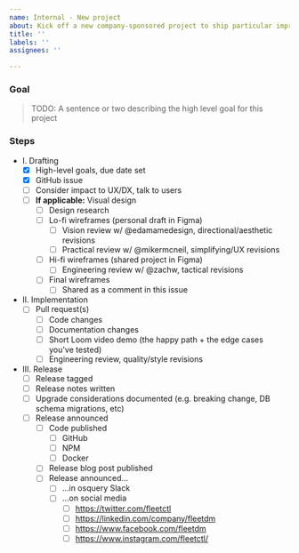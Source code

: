 ```yaml
---
name: Internal - New project
about: Kick off a new company-sponsored project to ship particular improvements to Fleet
title: ''
labels: ''
assignees: ''

---
```


### Goal

> TODO: A sentence or two describing the high level goal for this project

### Steps

- I. Drafting
  - [x] High-level goals, due date set
  - [x] GitHub issue
  - [ ] Consider impact to UX/DX, talk to users
  - [ ] **If applicable:** Visual design
    - [ ] Design research
    - [ ] Lo-fi wireframes (personal draft in Figma)
      - [ ] Vision review w/ @edamamedesign, directional/aesthetic revisions 
      - [ ] Practical review w/ @mikermcneil, simplifying/UX revisions
    - [ ] Hi-fi wireframes (shared project in Figma)
      - [ ] Engineering review w/ @zachw, tactical revisions
    - [ ] Final wireframes
      - [ ] Shared as a comment in this issue
- II. Implementation
  - [ ] Pull request(s)
    - [ ] Code changes
    - [ ] Documentation changes
    - [ ] Short Loom video demo (the happy path + the edge cases you've tested)
    - [ ] Engineering review, quality/style revisions
- III. Release
  - [ ] Release tagged
  - [ ] Release notes written
  - [ ] Upgrade considerations documented (e.g. breaking change, DB schema migrations, etc)
  - [ ] Release announced
    - [ ] Code published
      - [ ] GitHub
      - [ ] NPM
      - [ ] Docker
    - [ ] Release blog post published
    - [ ] Release announced…
      - [ ] …in osquery Slack
      - [ ] …on social media 
        - [ ] https://twitter.com/fleetctl
        - [ ] https://linkedin.com/company/fleetdm
        - [ ] https://www.facebook.com/fleetdm
        - [ ] https://www.instagram.com/fleetctl/
